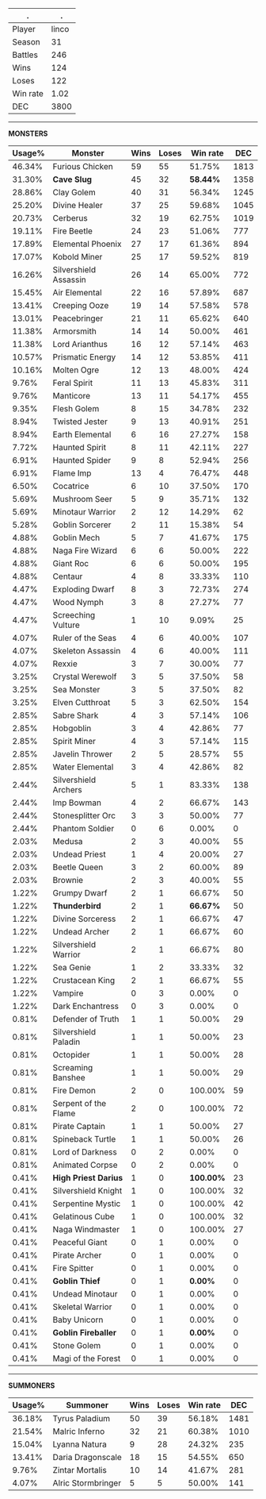 .|.
|-|-
Player|linco
Season|31
Battles|246
Wins|124
Loses|122
Win rate|1.02
DEC|3800

---
**MONSTERS**

Usage%|Monster|Wins|Loses|Win rate|DEC|
-|-|-|-|-|-|
46.34%|Furious Chicken|59|55|51.75%|1813|
31.30%|**Cave Slug**|45|32|**58.44%**|1358|
28.86%|Clay Golem|40|31|56.34%|1245|
25.20%|Divine Healer|37|25|59.68%|1045|
20.73%|Cerberus|32|19|62.75%|1019|
19.11%|Fire Beetle|24|23|51.06%|777|
17.89%|Elemental Phoenix|27|17|61.36%|894|
17.07%|Kobold Miner|25|17|59.52%|819|
16.26%|Silvershield Assassin|26|14|65.00%|772|
15.45%|Air Elemental|22|16|57.89%|687|
13.41%|Creeping Ooze|19|14|57.58%|578|
13.01%|Peacebringer|21|11|65.62%|640|
11.38%|Armorsmith|14|14|50.00%|461|
11.38%|Lord Arianthus|16|12|57.14%|463|
10.57%|Prismatic Energy|14|12|53.85%|411|
10.16%|Molten Ogre|12|13|48.00%|424|
9.76%|Feral Spirit|11|13|45.83%|311|
9.76%|Manticore|13|11|54.17%|455|
9.35%|Flesh Golem|8|15|34.78%|232|
8.94%|Twisted Jester|9|13|40.91%|251|
8.94%|Earth Elemental|6|16|27.27%|158|
7.72%|Haunted Spirit|8|11|42.11%|227|
6.91%|Haunted Spider|9|8|52.94%|256|
6.91%|Flame Imp|13|4|76.47%|448|
6.50%|Cocatrice|6|10|37.50%|170|
5.69%|Mushroom Seer|5|9|35.71%|132|
5.69%|Minotaur Warrior|2|12|14.29%|62|
5.28%|Goblin Sorcerer|2|11|15.38%|54|
4.88%|Goblin Mech|5|7|41.67%|175|
4.88%|Naga Fire Wizard|6|6|50.00%|222|
4.88%|Giant Roc|6|6|50.00%|195|
4.88%|Centaur|4|8|33.33%|110|
4.47%|Exploding Dwarf|8|3|72.73%|274|
4.47%|Wood Nymph|3|8|27.27%|77|
4.47%|Screeching Vulture|1|10|9.09%|25|
4.07%|Ruler of the Seas|4|6|40.00%|107|
4.07%|Skeleton Assassin|4|6|40.00%|111|
4.07%|Rexxie|3|7|30.00%|77|
3.25%|Crystal Werewolf|3|5|37.50%|58|
3.25%|Sea Monster|3|5|37.50%|82|
3.25%|Elven Cutthroat|5|3|62.50%|154|
2.85%|Sabre Shark|4|3|57.14%|106|
2.85%|Hobgoblin|3|4|42.86%|77|
2.85%|Spirit Miner|4|3|57.14%|115|
2.85%|Javelin Thrower|2|5|28.57%|55|
2.85%|Water Elemental|3|4|42.86%|82|
2.44%|Silvershield Archers|5|1|83.33%|138|
2.44%|Imp Bowman|4|2|66.67%|143|
2.44%|Stonesplitter Orc|3|3|50.00%|77|
2.44%|Phantom Soldier|0|6|0.00%|0|
2.03%|Medusa|2|3|40.00%|55|
2.03%|Undead Priest|1|4|20.00%|27|
2.03%|Beetle Queen|3|2|60.00%|89|
2.03%|Brownie|2|3|40.00%|55|
1.22%|Grumpy Dwarf|2|1|66.67%|50|
1.22%|**Thunderbird**|2|1|**66.67%**|50|
1.22%|Divine Sorceress|2|1|66.67%|47|
1.22%|Undead Archer|2|1|66.67%|60|
1.22%|Silvershield Warrior|2|1|66.67%|80|
1.22%|Sea Genie|1|2|33.33%|32|
1.22%|Crustacean King|2|1|66.67%|55|
1.22%|Vampire|0|3|0.00%|0|
1.22%|Dark Enchantress|0|3|0.00%|0|
0.81%|Defender of Truth|1|1|50.00%|29|
0.81%|Silvershield Paladin|1|1|50.00%|23|
0.81%|Octopider|1|1|50.00%|28|
0.81%|Screaming Banshee|1|1|50.00%|29|
0.81%|Fire Demon|2|0|100.00%|59|
0.81%|Serpent of the Flame|2|0|100.00%|72|
0.81%|Pirate Captain|1|1|50.00%|27|
0.81%|Spineback Turtle|1|1|50.00%|26|
0.81%|Lord of Darkness|0|2|0.00%|0|
0.81%|Animated Corpse|0|2|0.00%|0|
0.41%|**High Priest Darius**|1|0|**100.00%**|23|
0.41%|Silvershield Knight|1|0|100.00%|32|
0.41%|Serpentine Mystic|1|0|100.00%|42|
0.41%|Gelatinous Cube|1|0|100.00%|32|
0.41%|Naga Windmaster|1|0|100.00%|27|
0.41%|Peaceful Giant|0|1|0.00%|0|
0.41%|Pirate Archer|0|1|0.00%|0|
0.41%|Fire Spitter|0|1|0.00%|0|
0.41%|**Goblin Thief**|0|1|**0.00%**|0|
0.41%|Undead Minotaur|0|1|0.00%|0|
0.41%|Skeletal Warrior|0|1|0.00%|0|
0.41%|Baby Unicorn|0|1|0.00%|0|
0.41%|**Goblin Fireballer**|0|1|**0.00%**|0|
0.41%|Stone Golem|0|1|0.00%|0|
0.41%|Magi of the Forest|0|1|0.00%|0|

---
**SUMMONERS**

Usage%|Summoner|Wins|Loses|Win rate|DEC|
-|-|-|-|-|-|
36.18%|Tyrus Paladium|50|39|56.18%|1481|
21.54%|Malric Inferno|32|21|60.38%|1010|
15.04%|Lyanna Natura|9|28|24.32%|235|
13.41%|Daria Dragonscale|18|15|54.55%|650|
9.76%|Zintar Mortalis|10|14|41.67%|281|
4.07%|Alric Stormbringer|5|5|50.00%|141|
